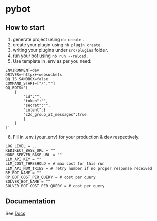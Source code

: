 # pybot

## How to start

1. generate project using `nb create` .
2. create your plugin using `nb plugin create` .
3. writing your plugins under `src/plugins` folder.
4. run your bot using `nb run --reload` .
5. Use template in .env as per you need:
```
ENVIRONMENT=dev
DRIVER=~httpx+~websockets
QQ_IS_SANDBOX=false
COMMAND_START=["/",""]
QQ_BOTS='[
    {
        "id":"",
        "token":"",
        "secret":"",
        "intent":{
        "c2c_group_at_messages":true
        } 
    }
]'
```
6. Fill in .env.{your_env} for your production & dev respectively.
```
LOG_LEVEL = ...
REDIRECT_BASE_URL = ""
NODE_SERVER_BASE_URL = ""
LLM_API_KEY = ""
LLM_COST_THRESHOLD = # max cost for this run
LLM_API_NUM_TRIES = # retry number if no proper response received 
RP_BOT_NAME = ""
RP_BOT_COST_PER_QUERY = # cost per query
SOLVER_BOT_NAME = ""
SOLVER_BOT_COST_PER_QUERY = # cost per query
```
## Documentation

See [Docs](https://nonebot.dev/)
